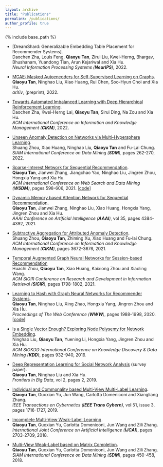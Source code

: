 ```yaml
---
layout: archive
title: "Publications"
permalink: /publications/
author_profile: true
---
```


{% include base_path %}

* [DreamShard: Generalizable Embedding Table Placement for Recommender Systems].     
    Daochen Zha, Louis Feng, **Qiaoyu Tan**, Zirui Liu, Kwei-Herng, Bhargav, Bhushanam, Yuandong Tian, Arun Kejariwal and Xia Hu.      
    <i>Neural Information Processing Systems (**NeurIPS**)</i>, 2022.    
    
 * [MGAE: Masked Autoencoders for Self-Supervised Learning on Graphs](https://arxiv.org/pdf/2201.02534.pdf).     
 **Qiaoyu Tan**, Ninghao Liu, Xiao Huang, Rui Chen, Soo-Hyun Choi and Xia Hu.      
 <i>arXiv</i>, (preprint), 2022. 
    
* [Towards Automated Imbalanced Learning with Deep Hierarchical Reinforcement Learning](https://arxiv.org/pdf/2208.12433.pdf).     
    Daochen Zha, Kwei-Herng Lai, **Qiaoyu Tan**, Sirui Ding, Na Zou and Xia Hu.      
    <i>ACM International Conference on Information and Knowledge Management (**CIKM**)</i>, 2022.   

* [Unseen Anomaly Detection on Networks via Multi-Hypersphere Learning](https://www4.comp.polyu.edu.hk/~xiaohuang/docs/Shuang_SDM22.pdf).     
    Shuang Zhou, Xiao Huang, Ninghao Liu, **Qiaoyu Tan** and Fu-Lai Chung.      
    <i>SIAM International Conference on Data Mining (**SDM**)</i>, pages 262-270, 2022.                         
    
* [Sparse-Interest Network for Sequential Recommendation](https://arxiv.org/pdf/2102.09267.pdf).        
    **Qiaoyu Tan**, Jianwei Zhang, Jiangchao Yao, Ninghao Liu, Jingren Zhou, Hongxia Yang and Xia Hu.       
    <i>ACM International Conference on Web Search and Data Mining (**WSDM**)</i>, pages 598-606, 2021. [[code](https://github.com/qiaoyu-tan/SINE)]    
    
* [Dynamic Memory based Attention Network for Sequential Recommendation](https://arxiv.org/pdf/2102.09269.pdf).        
    **Qiaoyu Tan**, Jianwei Zhang, Ninghao Liu, Xiao Huang, Hongxia Yang, Jingren Zhou and Xia Hu.       
    <i>AAAI Conference on Artificial Intelligence (**AAAI**)</i>, vol 35, pages 4384-4392, 2021.   
    
* [Subtractive Aggregation for Attributed Anomaly Detection](https://www4.comp.polyu.edu.hk/~xiaohuang/docs/Shuang_CIKM21.pdf).        
    Shuang Zhou, **Qiaoyu Tan**, Zhiming Xu, Xiao Huang and Fu-lai Chung.       
    <i>ACM International Conference on Information and Knowledge Management (**CIKM**)</i>, pages 3672-3676, 2021. 
    
* [Temporal Augmented Graph Neural Networks for Session-based Recommendation](https://www4.comp.polyu.edu.hk/~xiaohuang/docs/Huachi_sigir2021.pdf)          
    Huachi Zhou, **Qiaoyu Tan**, Xiao Huang, Kaixiong Zhou and Xiaoling Wang.       
    <i>ACM SIGIR Conference on Research and Development in Information Retrieval (**SIGIR**)</i>, pages 1798-1802, 2021.   
    
* [Learning to Hash with Graph Neural Networks for Recommender Systems](https://arxiv.org/pdf/2003.01917.pdf).        
    **Qiaoyu Tan**, Ninghao Liu, Xing Zhao, Hongxia Yang, Jingren Zhou and Xia Hu.       
    <i>Proceedings of The Web Conference (**WWW**)</i>, pages 1988-1998, 2020. [[code](https://github.com/qiaoyu-tan/HashGNN)]      
    
* [Is a Single Vector Enough? Exploring Node Polysemy for Network Embedding](https://arxiv.org/pdf/1905.10668.pdf).        
    Ninghao Liu, **Qiaoyu Tan**, Yuening Li, Hongxia Yang, Jingren Zhou and Xia Hu.       
    <i>ACM SIGKDD International Conference on Knowledge Discovery \& Data Mining (**KDD**)</i>, pages 932-940, 2019.      
    
* [Deep Representation Learning for Social Network Analysis](https://arxiv.org/pdf/1904.08547.pdf) (survey paper).        
    **Qiaoyu Tan**, Ninghao Liu and Xia Hu.       
    <i>Frontiers in Big Data</i>, vol 2, pages 2, 2019.      
     
* [Individual and Commonality based Multi-View Multi-Label Learning](https://ieeexplore.ieee.org/document/8906215).        
    **Qiaoyu Tan**, Guoxian Yu, Jun Wang, Carlotta Domeniconi and Xiangliang Zhang.       
    <i>IEEE Transactions on Cybernetics (**IEEE Trans Cybern**)</i>, vol 51, issue 3, pages 1716-1727, 2019.   
   
* [Incomplete Multi-View Weak-Label Learning](https://www.ijcai.org/proceedings/2018/0375.pdf).     
    **Qiaoyu Tan**, Guoxian Yu, Carlotta Domeniconi, Jun Wang and Zili Zhang.        
    <i>International Joint Conference on Artificial Intelligence (**IJCAI**)</i>, pages 2703-2709, 2018.   
      
* [Multi-View Weak-Label based on Matrix Completion](https://cs.gmu.edu/~carlotta/publications/McWL.pdf).     
    **Qiaoyu Tan**, Guoxian Yu, Carlotta Domeniconi, Jun Wang and Zili Zhang.        
    <i>SIAM International Conference on Data Mining (**SDM**)</i>, pages 450-458, 2018.  
    
